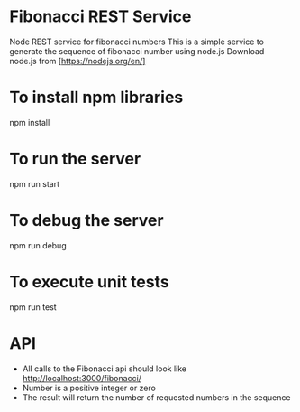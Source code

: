 # Fibonacci REST Service
Node REST service for fibonacci numbers
  This is a simple service to generate the sequence of fibonacci number using node.js
  Download node.js from [https://nodejs.org/en/]

# To install npm libraries
npm install

# To run the server
npm run start

# To debug the server
npm run debug

# To execute unit tests
npm run test

# API
* All calls to the Fibonacci api should look like [http://localhost:3000/fibonacci/<number>](http://localhost:3000/fibonacci/)
* Number is a positive integer or zero
* The result will return the number of requested numbers in the sequence
